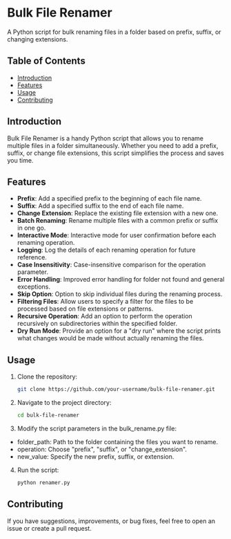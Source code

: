 # Bulk File Renamer

A Python script for bulk renaming files in a folder based on prefix, suffix, or changing extensions.

## Table of Contents

- [Introduction](#introduction)
- [Features](#features)
- [Usage](#usage)
- [Contributing](#contributing)

## Introduction

Bulk File Renamer is a handy Python script that allows you to rename multiple files in a folder simultaneously. Whether you need to add a prefix, suffix, or change file extensions, this script simplifies the process and saves you time.

## Features

- **Prefix**: Add a specified prefix to the beginning of each file name.
- **Suffix**: Add a specified suffix to the end of each file name.
- **Change Extension**: Replace the existing file extension with a new one.
- **Batch Renaming**: Rename multiple files with a common prefix or suffix in one go.
- **Interactive Mode**: Interactive mode for user confirmation before each renaming operation.
- **Logging**: Log the details of each renaming operation for future reference.
- **Case Insensitivity**: Case-insensitive comparison for the operation parameter.
- **Error Handling**: Improved error handling for folder not found and general exceptions.
- **Skip Option**: Option to skip individual files during the renaming process.
- **Filtering Files**: Allow users to specify a filter for the files to be processed based on file extensions or patterns.
- **Recursive Operation**: Add an option to perform the operation recursively on subdirectories within the specified folder.
- **Dry Run Mode**: Provide an option for a "dry run" where the script prints what changes would be made without actually renaming the files.

## Usage

1. Clone the repository:

   ```bash
   git clone https://github.com/your-username/bulk-file-renamer.git

2. Navigate to the project directory:

   ```bash
   cd bulk-file-renamer

3. Modify the script parameters in the bulk_rename.py file:

- folder_path: Path to the folder containing the files you want to rename.
- operation: Choose "prefix", "suffix", or "change_extension".
- new_value: Specify the new prefix, suffix, or extension.

4. Run the script:

   ```bash
   python renamer.py

## Contributing

If you have suggestions, improvements, or bug fixes, feel free to open an issue or create a pull request.
